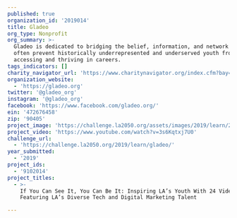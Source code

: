 ```yaml
---
published: true
organization_id: '2019014'
title: Gladeo
org_type: Nonprofit
org_summary: >-
  Gladeo is dedicated to bridging the belief, information, and network gaps that
  often prevent historically underrepresented and underserved youth from
  accessing and thriving in careers.
tags_indicators: []
charity_navigator_url: 'https://www.charitynavigator.org/index.cfm?bay=search.profile&ein=472676458'
organization_website:
  - 'https://gladeo.org'
twitter: '@gladeo_org'
instagram: '@gladeo_org'
facebook: 'https://www.facebook.com/gladeo.org/'
ein: '472676458'
zip: '90405'
project_image: 'https://challenge.la2050.org/assets/images/2019/learn/2048-wide/gladeo.jpg'
project_video: 'https://www.youtube.com/watch?v=3s6Kqtxj7U0'
challenge_url:
  - 'https://challenge.la2050.org/2019/learn/gladeo/'
year_submitted:
  - '2019'
project_ids:
  - '9102014'
project_titles:
  - >-
    If You Can See It, You Can Be It: Inspiring LA’s Youth With 24 Videos
    Featuring LA’s Diverse Tech and Digital Marketing Talent

---
```

